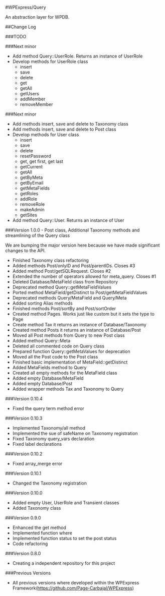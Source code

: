#WPExpress/Query

An abstraction layer for WPDB.
 
##Change Log


###TODO

###Next minor
- Add method Query::UserRole. Returns an instance of UserRole
- Develop methods for UserRole class
    - insert
    - save
    - delete
    - get
    - getAll
    - getUsers
    - addMember
    - removeMember

###Next minor 
- Add methods insert, save and delete to Taxonomy class
- Add methods insert, save and delete to Post class
- Develop methods for User class
    - insert
    - save
    - delete
    - resetPassword
    - get, get first, get last
    - getCurrent
    - getAll
    - getByMeta
    - getByEmail
    - getMetaFields
    - getRoles
    - addRole
    - removeRole
    - makeAdmin
    - getSites
- Add method Query::User. Returns an instance of User


###Version 1.0.0 - Post class, Additional Taxonomy methods and streamlining of the Query class

We are bumping the major version here because we have made significant changes to the API.

- Finished Taxonomy class refactoring
- Added methods Post/onlyID and Post/parentIDs. Closes #3
- Added method Post/getSQLRequest. Closes #2
- Extended the number of operators allowed for meta_query. Closes #1
- Deleted Database/MetaField class from Repository
- Deprecated method Query::getMetaFieldValues
- Ported method MetaField/getDistinct to Post/getMetaFieldValues
- Deprecated methods Query/MetaField and Query/Meta
- Added sorting Alias methods 
- Finished methods Post/sortBy and Post/sortOrder
- Created method Pages. Works just like custom but it sets the type to Page
- Create method Tax it returns an instance of Database/Taxonomy 
- Created method Posts it returns an instance of Database/Post
- Moved all Post methods from Query to new Post class
- Added method Query::Meta
- Deleted all commented code on Query class
- Prepared function Query::getMetaValues for deprecation
- Moved all the Post code to the Post class
- Finished basic implementation of MetaField::getDistinct 
- Added MetaFields method to Query
- Created all empty methods for the MetaField class  
- Added empty Database/MetaField
- Added empty Database/Post
- Added wrapper methods Tax and Taxonomy to Query


###Version 0.10.4

- Fixed the query term method error 

###Version 0.10.3

- Implemented Taxonomy/all method
- Implemented the sue of safeName on Taxonomy registration
- Fixed Taxonomy query_vars declaration
- Fixed label declarations


###Version 0.10.2

- Fixed array_merge error


###Version 0.10.1

- Changed the Taxonomy registration


###Version 0.10.0

- Added empty User, UserRole and Transient classes 
- Added Taxonomy class


###Version 0.9.0

- Enhanced the get method
- Implemented function where
- Implemented function status to set the post status
- Code refactoring

###Version 0.8.0 

- Creating a independent repository for this project

###Previous Versions

- All previous versions where developed within the WPExpress Framework(https://github.com/Page-Carbajal/WPExpress)
